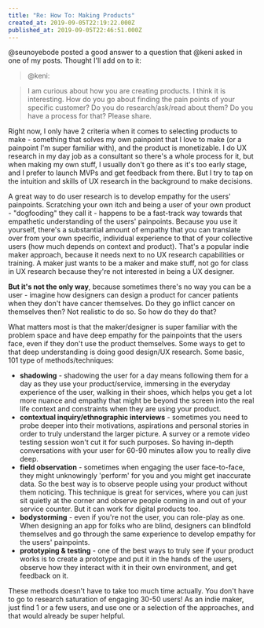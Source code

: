 ```yaml
---
title: "Re: How To: Making Products"
created_at: 2019-09-05T22:19:22.000Z
published_at: 2019-09-05T22:46:51.000Z
---
```

@seunoyebode posted a good answer to a question that @keni asked in one of my posts. Thought I'll add on to it:

  

> @keni:

> I am curious about how you are creating products. I think it is interesting. How do you go about finding the pain points of your specific customer? Do you do research/ask/read about them? Do you have a process for that? Please share.

  

Right now, I only have 2 criteria when it comes to selecting products to make - something that solves my own painpoint that I love to make (or a painpoint I'm super familiar with), and the product is monetizable. I do UX research in my day job as a consultant so there's a whole process for it, but when making my own stuff, I usually don't go there as it's too early stage, and I prefer to launch MVPs and get feedback from there. But I try to tap on the intuition and skills of UX research in the background to make decisions.

  

A great way to do user research is to develop empathy for the users' painpoints. Scratching your own itch and being a user of your own product - "dogfooding" they call it - happens to be a fast-track way towards that empathetic understanding of the users' painpoints. Because you use it yourself, there's a substantial amount of empathy that you can translate over from your own specific, individual experience to that of your collective users (how much depends on context and product). That's a popular indie maker approach, because it needs next to no UX research capabilities or training. A maker just wants to be a maker and make stuff, not go for class in UX research because they're not interested in being a UX designer. 

  

**But it's not the only way**, because sometimes there's no way you can be a user - imagine how designers can design a product for cancer patients when they don't have cancer themselves. Do they go inflict cancer on themselves then? Not realistic to do so. So how do they do that?

  

What matters most is that the maker/designer is super familiar with the problem space and have deep empathy for the painpoints that the users face, even if they don't use the product themselves. Some ways to get to that deep understanding is doing good design/UX research. Some basic, 101 type of methods/techniques: 

  

*   **shadowing** - shadowing the user for a day means following them for a day as they use your product/service, immersing in the everyday experience of the user, walking in their shoes, which helps you get a lot more nuance and empathy that might be beyond the screen into the real life context and constraints when they are using your product.
*   **contextual inquiry/ethnographic interviews** - sometimes you need to probe deeper into their motivations, aspirations and personal stories in order to truly understand the larger picture. A survey or a remote video testing session won't cut it for such purposes. So having in-depth conversations with your user for 60-90 minutes allow you to really dive deep.
*   **field observation** - sometimes when engaging the user face-to-face, they might unknowingly 'perform' for you and you might get inaccurate data. So the best way is to observe people using your product without them noticing. This technique is great for services, where you can just sit quietly at the corner and observe people coming in and out of your service counter. But it can work for digital products too. 
*   **bodystorming** - even if you're not the user, you can role-play as one. When designing an app for folks who are blind, designers can blindfold themselves and go through the same experience to develop empathy for the users' painpoints.
*   **prototyping & testing** - one of the best ways to truly see if your product works is to create a prototype and put it in the hands of the users, observe how they interact with it in their own environment, and get feedback on it.

  

These methods doesn't have to take too much time actually. You don't have to go to research saturation of engaging 30-50 users! As an indie maker, just find 1 or a few users, and use one or a selection of the approaches, and that would already be super helpful.
